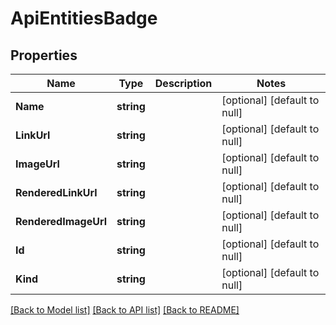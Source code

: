# ApiEntitiesBadge

## Properties
Name | Type | Description | Notes
------------ | ------------- | ------------- | -------------
**Name** | **string** |  | [optional] [default to null]
**LinkUrl** | **string** |  | [optional] [default to null]
**ImageUrl** | **string** |  | [optional] [default to null]
**RenderedLinkUrl** | **string** |  | [optional] [default to null]
**RenderedImageUrl** | **string** |  | [optional] [default to null]
**Id** | **string** |  | [optional] [default to null]
**Kind** | **string** |  | [optional] [default to null]

[[Back to Model list]](../README.md#documentation-for-models) [[Back to API list]](../README.md#documentation-for-api-endpoints) [[Back to README]](../README.md)


